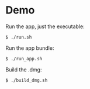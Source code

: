 # Demo

Run the app, just the executable:

    $ ./run.sh

Run the app bundle:

    $ ./run_app.sh

Build the .dmg:

    $ ./build_dmg.sh
